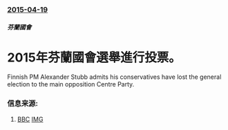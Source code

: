### [2015-04-19](/news/2015/04/19/index.md)

##### 芬蘭國會
# 2015年芬蘭國會選舉進行投票。 

Finnish PM Alexander Stubb admits his conservatives have lost the general election to the main opposition Centre Party.


### 信息来源:

1. [BBC](http://www.bbc.co.uk/news/world-europe-32370742) [IMG](https://ichef.bbci.co.uk/news/1024/media/images/82414000/jpg/_82414043_finland.jpg)
